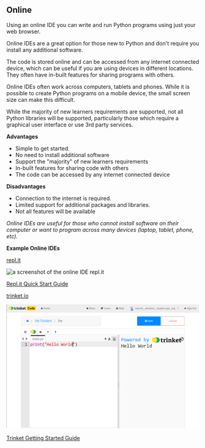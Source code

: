 ## Online
Using an online IDE you can write and run Python programs using just your web browser.

Online IDEs are a great option for those new to Python and don't require you install any additional software. 

The code is stored online and can be accessed from any internet connected device, which can be useful if you are using devices in different locations. They often have in-built features for sharing programs with others. 

Online IDEs often work across computers, tablets and phones. While it is possible to create Python programs on a mobile device, the small screen size can make this difficult.

While the majority of new learners requirements are supported, not all Python libraries will be supported, particularly those which require a graphical user interface or use 3rd party services. 

**Advantages**

+ Simple to get started.
+ No need to install additional software
+ Support the "majority" of new learners requirements
+ In-built features for sharing code with others
+ The code can be accessed by any internet connected device

**Disadvantages**

+ Connection to the internet is required.
+ Limited support for additional packages and libraries.
+ Not all features will be available

*Online IDEs are useful for those who cannot install software on their computer or want to program across many devices (laptop, tablet, phone, etc).*

**Example Online IDEs**

[repl.it](https://repl.it)

![a screenshot of the online IDE repl.it](images/replit.png)

[Repl.it Quick Start Guide](https://docs.repl.it/misc/quick-start)

[trinket.io](https://trinket.io)

![a screenshot of the online IDE trinket.io](images/trinket.png)

[Trinket Getting Started Guide](https://trinket.io/help#getting-started)
